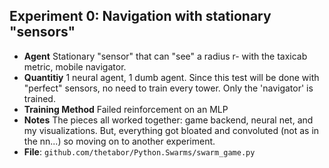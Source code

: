 ## Experiment 0: Navigation with stationary "sensors"
- **Agent** Stationary "sensor" that can "see" a radius r- with the taxicab metric, mobile navigator.
- **Quantitiy** 1 neural agent, 1 dumb agent. Since this test will be done with "perfect" sensors, no need to train every tower. Only the 'navigator' is trained.
- **Training Method** Failed reinforcement on an MLP
- **Notes** The pieces all worked together: game backend, neural net, and my visualizations. But, everything got bloated and convoluted (not as in the nn...) so moving on to another experiment.
- **File**: `github.com/thetabor/Python.Swarms/swarm_game.py`
